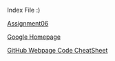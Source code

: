 Index File :)

[Assignment06](https://github.com/f3liz/IntroToProg-Python-Mod6/blob/main/docs/Assignment06_FelixChen.pdf)

[Google Homepage](https://www.google.com "Google's Homepage")

[GitHub Webpage Code CheatSheet](https://github.com/adam-p/markdown-here/wiki/Markdown-Cheatsheet)
